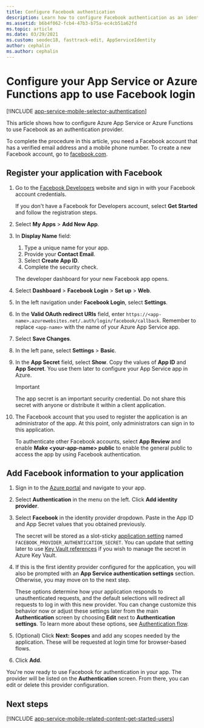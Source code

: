 ```yaml
---
title: Configure Facebook authentication
description: Learn how to configure Facebook authentication as an identity provider for your App Service or Azure Functions app.
ms.assetid: b6b4f062-fcb4-47b3-b75a-ec4cb51a62fd
ms.topic: article
ms.date: 03/29/2021
ms.custom: seodec18, fasttrack-edit, AppServiceIdentity
author: cephalin
ms.author: cephalin
---
```


# Configure your App Service or Azure Functions app to use Facebook login

[!INCLUDE [app-service-mobile-selector-authentication](../../includes/app-service-mobile-selector-authentication.md)]

This article shows how to configure Azure App Service or Azure Functions to use Facebook as an authentication provider.

To complete the procedure in this article, you need a Facebook account that has a verified email address and a mobile phone number. To create a new Facebook account, go to [facebook.com].

## <a name="register"> </a>Register your application with Facebook

1. Go to the [Facebook Developers] website and sign in with your Facebook account credentials.

   If you don't have a Facebook for Developers account, select **Get Started** and follow the registration steps.
1. Select **My Apps** > **Add New App**.
1. In **Display Name** field:
   1. Type a unique name for your app.
   1. Provide your **Contact Email**.
   1. Select **Create App ID**.
   1. Complete the security check.

   The developer dashboard for your new Facebook app opens.
1. Select **Dashboard** > **Facebook Login** > **Set up** > **Web**.
1. In the left navigation under **Facebook Login**, select **Settings**.
1. In the **Valid OAuth redirect URIs** field, enter `https://<app-name>.azurewebsites.net/.auth/login/facebook/callback`. Remember to replace `<app-name>` with the name of your Azure App Service app.
1. Select **Save Changes**.
1. In the left pane, select **Settings** > **Basic**. 
1. In the **App Secret** field, select **Show**. Copy the values of **App ID** and **App Secret**. You use them later to configure your App Service app in Azure.

   > [!IMPORTANT]
   > The app secret is an important security credential. Do not share this secret with anyone or distribute it within a client application.
   >

1. The Facebook account that you used to register the application is an administrator of the app. At this point, only administrators can sign in to this application.

   To authenticate other Facebook accounts, select **App Review** and enable **Make \<your-app-name> public** to enable the general public to access the app by using Facebook authentication.

## <a name="secrets"> </a>Add Facebook information to your application

1. Sign in to the [Azure portal] and navigate to your app.
1. Select **Authentication** in the menu on the left. Click **Add identity provider**.
1. Select **Facebook** in the identity provider dropdown. Paste in the App ID and App Secret values that you obtained previously.

    The secret will be stored as a slot-sticky [application setting](./configure-common.md#configure-app-settings) named `FACEBOOK_PROVIDER_AUTHENTICATION_SECRET`. You can update that setting later to use [Key Vault references](./app-service-key-vault-references.md) if you wish to manage the secret in Azure Key Vault.

1. If this is the first identity provider configured for the application, you will also be prompted with an **App Service authentication settings** section. Otherwise, you may move on to the next step.
    
    These options determine how your application responds to unauthenticated requests, and the default selections will redirect all requests to log in with this new provider. You can change customize this behavior now or adjust these settings later from the main **Authentication** screen by choosing **Edit** next to **Authentication settings**. To learn more about these options, see [Authentication flow](overview-authentication-authorization.md#authentication-flow).

1. (Optional) Click **Next: Scopes** and add any scopes needed by the application. These will be requested at login time for browser-based flows.
1. Click **Add**.

You're now ready to use Facebook for authentication in your app. The provider will be listed on the **Authentication** screen. From there, you can edit or delete this provider configuration.

## <a name="related-content"> </a>Next steps

[!INCLUDE [app-service-mobile-related-content-get-started-users](../../includes/app-service-mobile-related-content-get-started-users.md)]

<!-- URLs. -->
[Facebook Developers]: https://go.microsoft.com/fwlink/p/?LinkId=268286
[facebook.com]: https://go.microsoft.com/fwlink/p/?LinkId=268285
[Get started with authentication]: /en-us/develop/mobile/tutorials/get-started-with-users-dotnet/
[Azure portal]: https://portal.azure.com/
